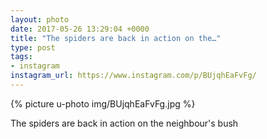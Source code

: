 ```yaml
---
layout: photo
date: 2017-05-26 13:29:04 +0000
title: "The spiders are back in action on the…"
type: post
tags:
- instagram
instagram_url: https://www.instagram.com/p/BUjqhEaFvFg/
---
```


{% picture u-photo img/BUjqhEaFvFg.jpg %}

The spiders are back in action on the neighbour's bush
